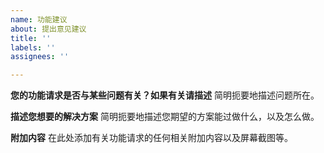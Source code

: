 ```yaml
---
name: 功能建议
about: 提出意见建议
title: ''
labels: ''
assignees: ''

---
```


**您的功能请求是否与某些问题有关？如果有关请描述**
简明扼要地描述问题所在。

**描述您想要的解决方案**
简明扼要地描述您期望的方案能过做什么，以及怎么做。

**附加内容**
在此处添加有关功能请求的任何相关附加内容以及屏幕截图等。
